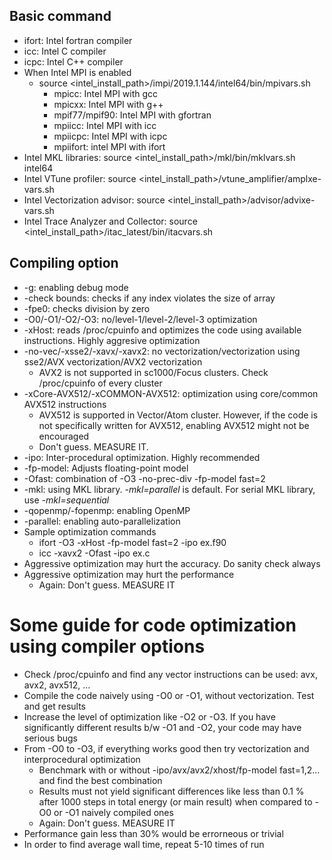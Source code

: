 
## Basic command
- ifort: Intel fortran compiler
- icc: Intel C compiler
- icpc: Intel C++ compiler
- When Intel MPI is enabled
  - source <intel_install_path>/impi/2019.1.144/intel64/bin/mpivars.sh
	- mpicc: Intel MPI with gcc
	- mpicxx: Intel MPI with g++
	- mpif77/mpif90: Intel MPI with gfortran
	- mpiicc: Intel MPI with icc
	- mpiicpc: Intel MPI with icpc
	- mpiifort: intel MPI with ifort
- Intel MKL libraries: source <intel_install_path>/mkl/bin/mklvars.sh intel64
- Intel VTune profiler: source <intel_install_path>/vtune_amplifier/amplxe-vars.sh
- Intel Vectorization advisor: source <intel_install_path>/advisor/advixe-vars.sh
- Intel Trace Analyzer and Collector: source <intel_install_path>/itac_latest/bin/itacvars.sh

## Compiling option
- -g: enabling debug mode
- -check bounds: checks if any index violates the size of array
- -fpe0: checks division by zero
- -O0/-O1/-O2/-O3: no/level-1/level-2/level-3 optimization
- -xHost: reads /proc/cpuinfo and optimizes the code using available instructions. Highly aggresive optimization
- -no-vec/-xsse2/-xavx/-xavx2: no vectorization/vectorization using sse2/AVX vectorization/AVX2 vectorization
	- AVX2 is not supported in sc1000/Focus clusters. Check /proc/cpuinfo of every cluster
- -xCore-AVX512/-xCOMMON-AVX512: optimization using core/common AVX512 instructions
	- AVX512 is supported in Vector/Atom cluster. However, if the code is not specifically written for AVX512, enabling AVX512 might not be encouraged
	- Don't guess. MEASURE IT.
- -ipo: Inter-procedural optimization. Highly recommended
- -fp-model: Adjusts floating-point model
- -Ofast: combination of -O3 -no-prec-div -fp-model fast=2
- -mkl: using MKL library. *-mkl=parallel* is default. For serial MKL library, use *-mkl=sequential*
- -qopenmp/-fopenmp: enabling OpenMP
- -parallel: enabling auto-parallelization
- Sample optimization commands
	- ifort -O3 -xHost -fp-model fast=2 -ipo ex.f90
	- icc -xavx2 -Ofast -ipo ex.c
- Aggressive optimization may hurt the accuracy. Do sanity check always
- Aggressive optimization may hurt the performance
	- Again: Don't guess. MEASURE IT

# Some guide for code optimization using compiler options
- Check /proc/cpuinfo and find any vector instructions can be used: avx, avx2, avx512, ...
- Compile the code naively using -O0 or -O1, without vectorization. Test and get results
- Increase the level of optimization like -O2 or -O3. If you have significantly different results b/w -O1 and -O2, your code may have serious bugs
- From -O0 to -O3, if everything works good then try vectorization and interprocedural optimization
	- Benchmark with or without -ipo/avx/avx2/xhost/fp-model fast=1,2... and find the best combination
	- Results must not yield significant differences like less than 0.1 % after 1000 steps in total energy (or main result) when compared to -O0 or -O1 naively compiled ones
	- Again: Don't guess. MEASURE IT
- Performance gain less than 30% would be errorneous or trivial
- In order to find average wall time, repeat 5-10 times of run
